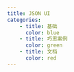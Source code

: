 ```yaml
---
title: JSON UI
categories:
    - title: 基础
      color: blue
    - title: 巧思案例
      color: green
    - title: 文档
      color: red
---
```

